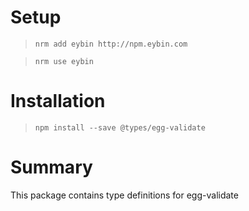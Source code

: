 # Setup

> `nrm add eybin http://npm.eybin.com`

> `nrm use eybin`

# Installation
> `npm install --save @types/egg-validate`

# Summary
This package contains type definitions for egg-validate